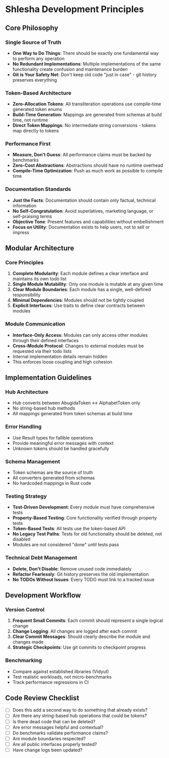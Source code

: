 # Shlesha Development Principles

## Core Philosophy

### Single Source of Truth
- **One Way to Do Things**: There should be exactly one fundamental way to perform any operation
- **No Redundant Implementations**: Multiple implementations of the same functionality create confusion and maintenance burden
- **Git is Your Safety Net**: Don't keep old code "just in case" - git history preserves everything

### Token-Based Architecture
- **Zero-Allocation Tokens**: All transliteration operations use compile-time generated token enums
- **Build-Time Generation**: Mappings are generated from schemas at build time, not runtime
- **Direct Token Mappings**: No intermediate string conversions - tokens map directly to tokens

### Performance First
- **Measure, Don't Guess**: All performance claims must be backed by benchmarks
- **Zero-Cost Abstractions**: Abstractions should have no runtime overhead
- **Compile-Time Optimization**: Push as much work as possible to compile time

### Documentation Standards
- **Just the Facts**: Documentation should contain only factual, technical information
- **No Self-Congratulation**: Avoid superlatives, marketing language, or self-praising terms
- **Objective Tone**: Present features and capabilities without embellishment
- **Focus on Utility**: Documentation exists to help users, not to sell or impress

## Modular Architecture

### Core Principles
1. **Complete Modularity**: Each module defines a clear interface and maintains its own todo list
2. **Single Module Mutability**: Only one module is mutable at any given time
3. **Clear Module Boundaries**: Each module has a single, well-defined responsibility
4. **Minimal Dependencies**: Modules should not be tightly coupled
5. **Explicit Interfaces**: Use traits to define clear contracts between modules

### Module Communication
- **Interface-Only Access**: Modules can only access other modules through their defined interfaces
- **Cross-Module Protocol**: Changes to external modules must be requested via their todo lists
- Internal implementation details remain hidden
- This enforces loose coupling and high cohesion

## Implementation Guidelines

### Hub Architecture
- Hub converts between AbugidaToken ↔ AlphabetToken only
- No string-based hub methods
- All mappings generated from token schemas at build time

### Error Handling
- Use Result types for fallible operations
- Provide meaningful error messages with context
- Unknown tokens should be handled gracefully

### Schema Management
- Token schemas are the source of truth
- All converters generated from schemas
- No hardcoded mappings in Rust code

### Testing Strategy
- **Test-Driven Development**: Every module must have comprehensive tests
- **Property-Based Testing**: Core functionality verified through property tests
- **Token-Based Tests**: All tests use the token-based API
- **No Legacy Test Paths**: Tests for old functionality should be deleted, not disabled
- Modules are not considered "done" until tests pass

### Technical Debt Management
- **Delete, Don't Disable**: Remove unused code immediately
- **Refactor Fearlessly**: Git history preserves the old implementation
- **No TODOs Without Issues**: Every TODO must link to a tracked issue

## Development Workflow

### Version Control
1. **Frequent Small Commits**: Each commit should represent a single logical change
2. **Change Logging**: All changes are logged after each commit
3. **Clear Commit Messages**: Should clearly describe the module and changes made
4. **Strategic Checkpoints**: Use git commits to checkpoint progress

### Benchmarking
- Compare against established libraries (Vidyut)
- Test realistic workloads, not micro-benchmarks
- Track performance regressions in CI

## Code Review Checklist

- [ ] Does this add a second way to do something that already exists?
- [ ] Are there any string-based hub operations that could be tokens?
- [ ] Is there dead code that can be deleted?
- [ ] Are error messages helpful and contextual?
- [ ] Do benchmarks validate performance claims?
- [ ] Are module boundaries respected?
- [ ] Are all public interfaces properly tested?
- [ ] Have change logs been updated?